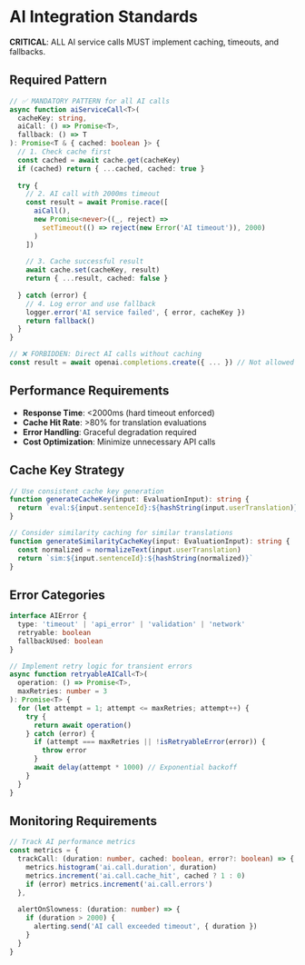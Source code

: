 # AI Integration Standards

**CRITICAL**: ALL AI service calls MUST implement caching, timeouts, and fallbacks.

## Required Pattern
```typescript
// ✅ MANDATORY PATTERN for all AI calls
async function aiServiceCall<T>(
  cacheKey: string,
  aiCall: () => Promise<T>,
  fallback: () => T
): Promise<T & { cached: boolean }> {
  // 1. Check cache first
  const cached = await cache.get(cacheKey)
  if (cached) return { ...cached, cached: true }
  
  try {
    // 2. AI call with 2000ms timeout
    const result = await Promise.race([
      aiCall(),
      new Promise<never>((_, reject) => 
        setTimeout(() => reject(new Error('AI timeout')), 2000)
      )
    ])
    
    // 3. Cache successful result
    await cache.set(cacheKey, result)
    return { ...result, cached: false }
    
  } catch (error) {
    // 4. Log error and use fallback
    logger.error('AI service failed', { error, cacheKey })
    return fallback()
  }
}

// ❌ FORBIDDEN: Direct AI calls without caching
const result = await openai.completions.create({ ... }) // Not allowed
```

## Performance Requirements
- **Response Time**: <2000ms (hard timeout enforced)
- **Cache Hit Rate**: >80% for translation evaluations
- **Error Handling**: Graceful degradation required
- **Cost Optimization**: Minimize unnecessary API calls

## Cache Key Strategy
```typescript
// Use consistent cache key generation
function generateCacheKey(input: EvaluationInput): string {
  return `eval:${input.sentenceId}:${hashString(input.userTranslation)}`
}

// Consider similarity caching for similar translations
function generateSimilarityCacheKey(input: EvaluationInput): string {
  const normalized = normalizeText(input.userTranslation)
  return `sim:${input.sentenceId}:${hashString(normalized)}`
}
```

## Error Categories
```typescript
interface AIError {
  type: 'timeout' | 'api_error' | 'validation' | 'network'
  retryable: boolean
  fallbackUsed: boolean
}

// Implement retry logic for transient errors
async function retryableAICall<T>(
  operation: () => Promise<T>,
  maxRetries: number = 3
): Promise<T> {
  for (let attempt = 1; attempt <= maxRetries; attempt++) {
    try {
      return await operation()
    } catch (error) {
      if (attempt === maxRetries || !isRetryableError(error)) {
        throw error
      }
      await delay(attempt * 1000) // Exponential backoff
    }
  }
}
```

## Monitoring Requirements
```typescript
// Track AI performance metrics
const metrics = {
  trackCall: (duration: number, cached: boolean, error?: boolean) => {
    metrics.histogram('ai.call.duration', duration)
    metrics.increment('ai.call.cache_hit', cached ? 1 : 0)
    if (error) metrics.increment('ai.call.errors')
  },
  
  alertOnSlowness: (duration: number) => {
    if (duration > 2000) {
      alerting.send('AI call exceeded timeout', { duration })
    }
  }
}
``` 